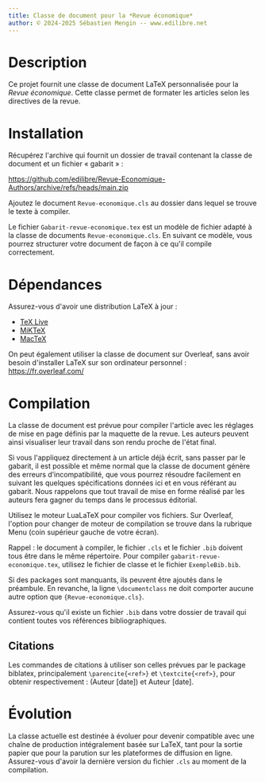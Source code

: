 ```yaml
---
title: Classe de document pour la *Revue économique*
author: © 2024-2025 Sébastien Mengin -- www.edilibre.net
---
```


# Description
Ce projet fournit une classe de document LaTeX personnalisée pour la *Revue économique*. Cette classe permet de formater les articles selon les directives de la revue.

# Installation
Récupérez l'archive qui fournit un dossier de travail contenant la classe de document et un fichier « gabarit » :

https://github.com/edilibre/Revue-Economique-Authors/archive/refs/heads/main.zip

Ajoutez le document `Revue-economique.cls` au dossier dans lequel se trouve le texte à compiler.

Le fichier `Gabarit-revue-economique.tex` est un modèle de fichier adapté à la classe de documents `Revue-economique.cls`. En suivant ce modèle, vous pourrez structurer votre document de façon à ce qu'il compile correctement.

# Dépendances
Assurez-vous d'avoir une distribution LaTeX à jour :

- [TeX Live](https://www.tug.org/texlive/)
- [MiKTeX](https://miktex.org/)
- [MacTeX](https://www.tug.org/mactex/)

On peut également utiliser la classe de document sur Overleaf, sans avoir besoin d'installer LaTeX sur son ordinateur personnel : https://fr.overleaf.com/

# Compilation

La classe de document est prévue pour compiler l'article avec les réglages de mise en page définis par la maquette de la revue. Les auteurs peuvent ainsi visualiser leur travail dans son rendu proche de l'état final. 

Si vous l'appliquez directement à un article déjà écrit, sans passer par le gabarit, il est possible et même normal que la classe de document génère des erreurs d’incompatibilité, que vous pourrez résoudre facilement en suivant les quelques spécifications données ici et en vous référant au gabarit. Nous rappelons que tout travail de mise en forme réalisé par les auteurs fera gagner du temps dans le processus éditorial.

Utilisez le moteur LuaLaTeX pour compiler vos fichiers. Sur Overleaf, l'option pour changer de moteur de compilation se trouve dans la rubrique Menu (coin supérieur gauche de votre écran). 

Rappel : le document à compiler, le fichier `.cls` et le fichier `.bib` doivent tous être dans le même répertoire. Pour compiler `gabarit-revue-economique.tex`, utilisez le fichier de classe et le fichier `ExempleBib.bib`.

Si des packages sont manquants, ils peuvent être ajoutés dans le préambule. En revanche, la ligne `\documentclass` ne doit comporter aucune autre option que `{Revue-economique.cls}`.

Assurez-vous qu'il existe un fichier `.bib` dans votre dossier de travail qui contient toutes vos références bibliographiques.

## Citations

Les commandes de citations à utiliser son celles prévues par le package biblatex, principalement `\parencite{<ref>}` et `\textcite{<ref>}`, pour obtenir respectivement : (Auteur [date]) et Auteur [date].

# Évolution

La classe actuelle est destinée à évoluer pour devenir compatible avec une chaîne de production intégralement basée sur LaTeX, tant pour la sortie papier que pour la parution sur les plateformes de diffusion en ligne.
Assurez-vous d'avoir la dernière version du fichier `.cls` au moment de la compilation.
